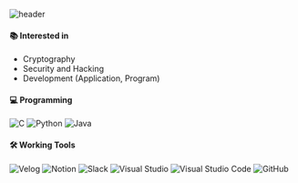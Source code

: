 ![header](https://capsule-render.vercel.app/api?type=waving&color=auto&text=Inhyo%20Yoon&height=180)


#### 📚 Interested in
- Cryptography
- Security and Hacking
- Development (Application, Program)

#### 💻 Programming

<img alt="C" src ="https://img.shields.io/badge/C-A8B9CC.svg?&style=flat-square&logo=C&logoColor=white"/> <img alt="Python" src ="https://img.shields.io/badge/Python-3776AB.svg?&style=flat-square&logo=Python&logoColor=white"/> <img alt="Java" src ="https://img.shields.io/badge/Java-007396.svg?&style=flat-square&logo=Java&logoColor=white"/> 

#### 🛠 Working Tools

<img alt="Velog" src ="https://img.shields.io/badge/Velog-20C997.svg?&style=flat-square&logo=Velog&logoColor=white"/> <img alt="Notion" src ="https://img.shields.io/badge/Notion-000000.svg?&style=flat-square&logo=Notion&logoColor=white"/> <img alt="Slack" src ="https://img.shields.io/badge/Slack-4A154B.svg?&style=flat-square&logo=Slack&logoColor=white"/> <img alt="Visual Studio" src ="https://img.shields.io/badge/Visual Studio-5C2D91.svg?&style=flat-square&logo=Visual Studio&logoColor=white"/> <img alt="Visual Studio Code" src ="https://img.shields.io/badge/Visual Studio Code-007ACC.svg?&style=flat-square&logo=Visual Studio Code&logoColor=white"/> ![GitHub](https://img.shields.io/badge/github-%23121011.svg?style=flat-square&logo=github&logoColor=white) 

<!--
**Yinh27/Yinh27** is a ✨ _special_ ✨ repository because its `README.md` (this file) appears on your GitHub profile.

Here are some ideas to get you started:

- 🔭 I’m currently working on ...
- 🌱 I’m currently learning ...
- 👯 I’m looking to collaborate on ...
- 🤔 I’m looking for help with ...
- 💬 Ask me about ...
- 📫 How to reach me: ...
- 😄 Pronouns: ...
- ⚡ Fun fact: ...
-->
